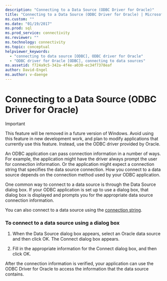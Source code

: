 ```yaml
---
description: "Connecting to a Data Source (ODBC Driver for Oracle)"
title: "Connecting to a Data Source (ODBC Driver for Oracle) | Microsoft Docs"
ms.custom: ""
ms.date: "01/19/2017"
ms.prod: sql
ms.prod_service: connectivity
ms.reviewer: ""
ms.technology: connectivity
ms.topic: conceptual
helpviewer_keywords: 
  - "connecting to data source [ODBC], ODBC driver for Oracle"
  - "ODBC driver for Oracle [ODBC], connecting to data sources"
ms.assetid: f724a9c5-342a-4f4e-a030-ec34f7378eaf
author: David-Engel
ms.author: v-daenge
---
```

# Connecting to a Data Source (ODBC Driver for Oracle)
> [!IMPORTANT]  
>  This feature will be removed in a future version of Windows. Avoid using this feature in new development work, and plan to modify applications that currently use this feature. Instead, use the ODBC driver provided by Oracle.  
  
 An ODBC application can pass connection information in a number of ways. For example, the application might have the driver always prompt the user for connection information. Or the application might expect a connection string that specifies the data source connection. How you connect to a data source depends on the connection method used by your ODBC application.  
  
 One common way to connect to a data source is through the Data Source dialog box. If your ODBC application is set up to use a dialog box, that dialog box is displayed and prompts you for the appropriate data source connection information.  
  
 You can also connect to a data source using the [connection string](../../odbc/microsoft/connection-string-format-and-attributes.md).  
  
### To connect to a data source using a dialog box  
  
1.  When the Data Source dialog box appears, select an Oracle data source and then click OK. The Connect dialog box appears.  
  
2.  Fill in the appropriate information for the Connect dialog box, and then click OK.  
  
 After the connection information is verified, your application can use the ODBC Driver for Oracle to access the information that the data source contains.
